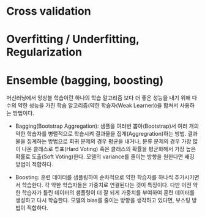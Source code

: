 

# Cross validation

# Overfitting / Underfitting, Regularization

# Ensemble (bagging, boosting)

머신러닝에서 앙상블 학습이란 하나의 학습 알고리즘 보다 더 좋은 성능을 내기 위해 다수의 약한 성능을 가진 학습 알고리즘(약한 학습자(Weak Learner))을 합쳐서 사용하는 방법이다. 

- Bagging(Bootstrap Aggregation): 샘플을 여러번 뽑아(Bootstrap)서 여러 개의 약한 학습자를 병렬적으로 학습시켜 결과물을 집계(Aggregration)하는 방법. 결과물을 집계하는 방법으로 회귀 문제의 경우 평균을 내거나, 분류 문제의 경우 가장 많이 나온 클래스로 투표(Hard Voting) 혹은 클래스의 확률을 평균화해서 가장 높은 확률로 도출(Soft Voting)한다. 모델의 variance를 줄이는 방향을 원한다면 배깅방법이 적합하다.

- Boosting: 훈련 데이터를 샘플링하여 순차적으로 약한 학습자를 하나씩 추가시키면서 학습한다. 각 약한 학습자들은 가중치로 연결된다는 것이 특징이다. 다만 이전 약한 학습자가 틀린 데이터의 샘플링이 더 잘 되게 가중치를 부여하여 훈련 데이터를 생성하고 다시 학습한다. 모델의 bias를 줄이는 방향을 생각하고 있다면, 부스팅 방법이 적합하다.
